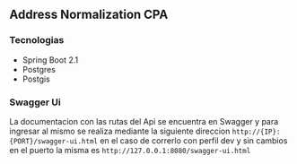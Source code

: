 ## Address Normalization CPA

### Tecnologias

* Spring Boot 2.1
* Postgres
* Postgis

### Swagger Ui

La documentacion con las rutas del Api se encuentra en Swagger y para ingresar al mismo se realiza mediante la siguiente direccion `http://{IP}:{PORT}/swagger-ui.html` en el caso de correrlo con perfil dev y sin cambios en el puerto la misma es `http://127.0.0.1:8080/swagger-ui.html`
